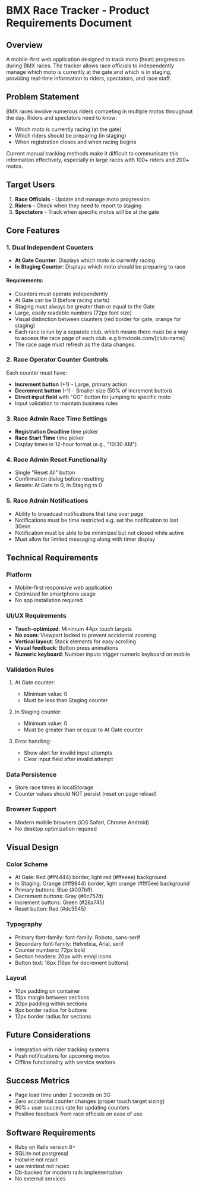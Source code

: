 # BMX Race Tracker - Product Requirements Document

## Overview
A mobile-first web application designed to track moto (heat) progression during BMX races. The tracker allows race officials to independently manage which moto is currently at the gate and which is in staging, providing real-time information to riders, spectators, and race staff.

## Problem Statement
BMX races involve numerous riders competing in multiple motos throughout the day. Riders and spectators need to know:
- Which moto is currently racing (at the gate)
- Which riders should be preparing (in staging)
- When registration closes and when racing begins

Current manual tracking methods make it difficult to communicate this information effectively, especially in large races with 100+ riders and 200+ motos.

## Target Users
1. **Race Officials** - Update and manage moto progression
2. **Riders** - Check when they need to report to staging
3. **Spectators** - Track when specific motos will be at the gate

## Core Features

### 1. Dual Independent Counters
- **At Gate Counter**: Displays which moto is currently racing
- **In Staging Counter**: Displays which moto should be preparing to race

#### Requirements:
- Counters must operate independently
- At Gate can be 0 (before racing starts)
- Staging must always be greater than or equal to the Gate
- Large, easily readable numbers (72px font size)
- Visual distinction between counters (red border for gate, orange for staging)
- Each race is run by a separate club, which means there must be a way to access the race page of each club. e.g bmxtools.com/[club-name]
- The race page must refresh as the data changes.

### 2. Race Operator Counter Controls
Each counter must have:
- **Increment button** (+1) - Large, primary action
- **Decrement button** (-1) - Smaller size (50% of increment button)
- **Direct input field** with "GO" button for jumping to specific moto
- Input validation to maintain business rules

### 3. Race Admin Race Time Settings
- **Registration Deadline** time picker
- **Race Start Time** time picker
- Display times in 12-hour format (e.g., "10:30 AM")

### 4. Race Admin Reset Functionality
- Single "Reset All" button
- Confirmation dialog before resetting
- Resets: At Gate to 0, In Staging to 0

### 5. Race Admin Notifications
- Ability to broadcast notifications that take over page
- Notifications must be time restricted e.g. set the notification to last 30min
- Notification must be able to be minimized but not closed while active
- Must allow for limited messaging along with timer display

## Technical Requirements

### Platform
- Mobile-first responsive web application
- Optimized for smartphone usage
- No app installation required

### UI/UX Requirements
- **Touch-optimized**: Minimum 44px touch targets
- **No zoom**: Viewport locked to prevent accidental zooming
- **Vertical layout**: Stack elements for easy scrolling
- **Visual feedback**: Button press animations
- **Numeric keyboard**: Number inputs trigger numeric keyboard on mobile

### Validation Rules
1. At Gate counter:
   - Minimum value: 0
   - Must be less than Staging counter

2. In Staging counter:
   - Minimum value: 0
   - Must be greater than or equal to At Gate counter

3. Error handling:
   - Show alert for invalid input attempts
   - Clear input field after invalid attempt

### Data Persistence
- Store race times in localStorage
- Counter values should NOT persist (reset on page reload)

### Browser Support
- Modern mobile browsers (iOS Safari, Chrome Android)
- No desktop optimization required

## Visual Design

### Color Scheme
- At Gate: Red (#ff4444) border, light red (#ffeeee) background
- In Staging: Orange (#ff9944) border, light orange (#fff5ee) background
- Primary buttons: Blue (#007bff)
- Decrement buttons: Gray (#6c757d)
- Increment buttons: Green (#28a745)
- Reset button: Red (#dc3545)

### Typography
- Primary font-family: font-family: Roboto, sans-serif
- Secondary font-family: Helvetica, Arial, serif
- Counter numbers: 72px bold
- Section headers: 20px with emoji icons
- Button text: 18px (16px for decrement buttons)

### Layout
- 10px padding on container
- 15px margin between sections
- 20px padding within sections
- 8px border radius for buttons
- 12px border radius for sections

## Future Considerations
- Integration with rider tracking systems
- Push notifications for upcoming motos
- Offline functionality with service workers

## Success Metrics
- Page load time under 2 seconds on 3G
- Zero accidental counter changes (proper touch target sizing)
- 90%+ user success rate for updating counters
- Positive feedback from race officials on ease of use

## Software Requirements
- Ruby on Rails version 8+
- SQLite not postgresql
- Hotwire not react
- use minitest not rspec
- Db-backed for modern rails implementation
- No external services
